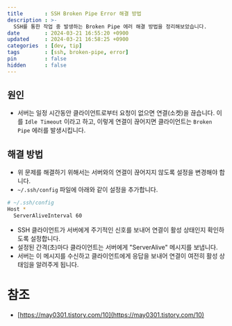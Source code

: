 ```yaml
---
title       : SSH Broken Pipe Error 해결 방법
description : >-
  SSH를 통한 작업 중 발생하는 Broken Pipe 에러 해결 방법을 정리해보았습니다.
date        : 2024-03-21 16:55:20 +0900
updated     : 2024-03-21 16:58:25 +0900
categories  : [dev, tip]
tags        : [ssh, broken-pipe, error]
pin         : false
hidden      : false
---
```



## 원인
- 서버는 일정 시간동안 클라이언트로부터 요청이 없으면 연결(소켓)을 끊습니다. 이를 `Idle Timeout` 이라고 하고, 이렇게 연결이 끊어지면 클라이언트는 `Broken Pipe` 에러를 발생시킵니다.

## 해결 방법
- 위 문제를 해결하기 위해서는 서버와의 연결이 끊어지지 않도록 설정을 변경해야 합니다.
- `~/.ssh/config` 파일에 아래와 같이 설정을 추가합니다.

```sh
# ~/.ssh/config
Host *
  ServerAliveInterval 60
```

- SSH 클라이언트가 서버에게 주기적인 신호를 보내어 연결이 활성 상태인지 확인하도록 설정합니다.
- 설정된 간격(초)마다 클라이언트는 서버에게 "ServerAlive" 메시지를 보냅니다.
- 서버는 이 메시지를 수신하고 클라이언트에게 응답을 보내어 연결이 여전히 활성 상태임을 알려주게 됩니다.

# 참조
- [https://may0301.tistory.com/10](https://may0301.tistory.com/10)